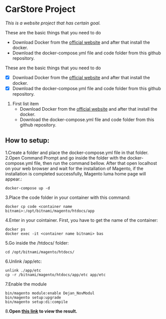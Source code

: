 # CarStore Project

*This is a website project that has certain goal.*

These are the basic things that you need to do
- Download Docker from the [official website](https://www.docker.com) and after that install the docker.
- Download the docker-compose.yml file and code folder from this github repository.

These are the basic things that you need to do
- [x] Download Docker from the [official website](https://www.docker.com) and after that install the docker.
- [x] Download the docker-compose.yml file and code folder from this github repository.

1. First list item
    - Download Docker from the [official website](https://www.docker.com) and after that install the docker.
    - Download the docker-compose.yml file and code folder from this github repository.

## How to setup: 
1.Create a folder and place the docker-compose.yml file in that folder.
2.Open Command Prompt and go inside the folder with the docker-compose.yml file, then run the command bellow. After that open localhost on your web browser and wait for the installation of Magento, if the installation is completed successfully, Magento luma home page will appear.:
```
docker-compose up -d
```
3.Place the code folder in your container with this command: 
```
docker cp code <container name bitnami>:/opt/bitnami/magento/htdocs/app
```
4.Enter in your cointainer. First, you have to get the name of the container: 
```
docker ps
docker exec -it <container name bitnami> bas
```
5.Go inside the /htdocs/ folder:
```
cd /opt/bitnami/magento/htdocs/
```
6.Unlink /app/etc:
```
unlink ./app/etc
cp -r /bitnami/magento/htdocs/app/etc app/etc
```
7.Enable the module
```
bin/magento module:enable Dejan_NovModul
bin/magento setup:upgrade
bin/magento setup:di:compile
```
8.**Open [this link](http://localhost/dejan/index/index/) to view the result.**

